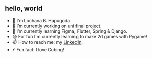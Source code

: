 ## hello, world

<!--
**lochhapu/lochhapu** is a ✨ _special_ ✨ repository because its `README.md` (this file) appears on your GitHub profile.

Here are some ideas to get you started:

- 🔭 I’m currently working on ...
- 🌱 I’m currently learning ...
- 👯 I’m looking to collaborate on ...
- 🤔 I’m looking for help with ...
- 💬 Ask me about ...
- 📫 How to reach me: ...
- 😄 Pronouns: ...
- ⚡ Fun fact: ...
-->
- 👋 I'm Lochana B. Hapugoda 
- 🔭 I’m currently working on uni final project.
- 🌱 I’m currently learning Figma, Flutter, Spring & Django.
- 😄 For fun I'm currently learning to make 2d games with Pygame!
- 📫 How to reach me: my [LinkedIn](https://www.linkedin.com/in/lochana-hapugoda/).
- ⚡ Fun fact: I love Cubing!
